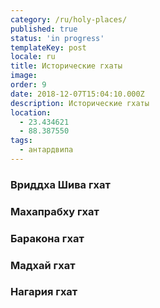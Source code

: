```yaml
---
category: /ru/holy-places/
published: true
status: 'in progress'
templateKey: post
locale: ru
title: Исторические гхаты
image:
order: 9
date: 2018-12-07T15:04:10.000Z
description: Исторические гхаты
location:
  - 23.434621
  - 88.387550
tags:
  - антардвипа
---
```


### Вриддха Шива гхат
### Махапрабху гхат
### Баракона гхат
### Мадхай гхат
### Нагария гхат

<tbd locale="ru" url="mailto:haribol@mayapur.live"></tbd>
